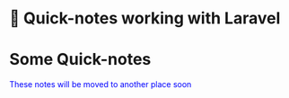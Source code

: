 # 🚧 Quick-notes working with Laravel


<!--more-->
# Some Quick-notes

<font color="#0000FF">These notes will be moved to another place soon</font>

